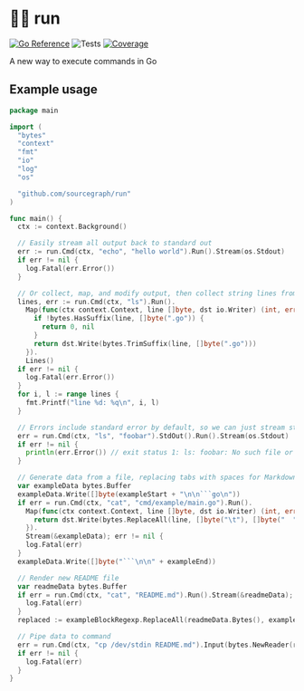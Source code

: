 # 🏃‍♂️ run

[![Go Reference](https://pkg.go.dev/badge/github.com/sourcegraph/run.svg)](https://pkg.go.dev/github.com/sourcegraph/run) ![Tests](https://github.com/sourcegraph/run/actions/workflows/pipeline.yml/badge.svg?branch=main) [![Coverage](https://codecov.io/gh/sourcegraph/run/branch/main/graph/badge.svg?token=6ELDASP2U4)](https://codecov.io/gh/sourcegraph/run)

A new way to execute commands in Go

## Example usage

<!-- START EXAMPLE -->

```go
package main

import (
  "bytes"
  "context"
  "fmt"
  "io"
  "log"
  "os"

  "github.com/sourcegraph/run"
)

func main() {
  ctx := context.Background()

  // Easily stream all output back to standard out
  err := run.Cmd(ctx, "echo", "hello world").Run().Stream(os.Stdout)
  if err != nil {
    log.Fatal(err.Error())
  }

  // Or collect, map, and modify output, then collect string lines from it
  lines, err := run.Cmd(ctx, "ls").Run().
    Map(func(ctx context.Context, line []byte, dst io.Writer) (int, error) {
      if !bytes.HasSuffix(line, []byte(".go")) {
        return 0, nil
      }
      return dst.Write(bytes.TrimSuffix(line, []byte(".go")))
    }).
    Lines()
  if err != nil {
    log.Fatal(err.Error())
  }
  for i, l := range lines {
    fmt.Printf("line %d: %q\n", i, l)
  }

  // Errors include standard error by default, so we can just stream stdout.
  err = run.Cmd(ctx, "ls", "foobar").StdOut().Run().Stream(os.Stdout)
  if err != nil {
    println(err.Error()) // exit status 1: ls: foobar: No such file or directory
  }

  // Generate data from a file, replacing tabs with spaces for Markdown purposes
  var exampleData bytes.Buffer
  exampleData.Write([]byte(exampleStart + "\n\n```go\n"))
  if err = run.Cmd(ctx, "cat", "cmd/example/main.go").Run().
    Map(func(ctx context.Context, line []byte, dst io.Writer) (int, error) {
      return dst.Write(bytes.ReplaceAll(line, []byte("\t"), []byte("  ")))
    }).
    Stream(&exampleData); err != nil {
    log.Fatal(err)
  }
  exampleData.Write([]byte("```\n\n" + exampleEnd))

  // Render new README file
  var readmeData bytes.Buffer
  if err = run.Cmd(ctx, "cat", "README.md").Run().Stream(&readmeData); err != nil {
    log.Fatal(err)
  }
  replaced := exampleBlockRegexp.ReplaceAll(readmeData.Bytes(), exampleData.Bytes())

  // Pipe data to command
  err = run.Cmd(ctx, "cp /dev/stdin README.md").Input(bytes.NewReader(replaced)).Run().Wait()
  if err != nil {
    log.Fatal(err)
  }
}
```

<!-- END EXAMPLE -->
